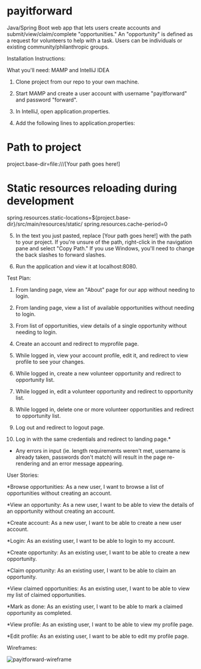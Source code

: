# payitforward

Java/Spring Boot web app that lets users create accounts and submit/view/claim/complete "opportunities."
An "opportunity" is defined as a request for volunteers to help with a task. Users can be individuals or existing community/philanthropic groups.


Installation Instructions:

What you'll need: MAMP and IntelliJ IDEA

1. Clone project from our repo to your own machine.

2. Start MAMP and create a user account with username "payitforward" and password "forward".

3. In IntelliJ, open application.properties.

4. Add the following lines to application.properties:
# Path to project
project.base-dir=file:///[Your path goes here!]

# Static resources reloading during development
spring.resources.static-locations=${project.base-dir}/src/main/resources/static/
spring.resources.cache-period=0

5. In the text you just pasted, replace [Your path goes here!] with the path to your project.
If you're unsure of the path, right-click in the navigation pane and select "Copy Path." If you use Windows, you'll need to change the back slashes to forward slashes.

5. Run the application and view it at localhost:8080.

Test Plan:

1. From landing page, view an "About" page for our app without needing to login.

2. From landing page, view a list of available opportunities without needing to login.

3. From list of opportunities, view details of a single opportunity without needing to login.

4. Create an account and redirect to myprofile page.

5. While logged in, view your account profile, edit it, and redirect to view profile to see your changes.

6. While logged in, create a new volunteer opportunity and redirect to opportunity list.

7. While logged in, edit a volunteer opportunity and redirect to opportunity list.

8. While logged in, delete one or more volunteer opportunities and redirect to opportunity list.

9. Log out and redirect to logout page.

10. Log in with the same credentials and redirect to landing page.*

* Any errors in input (ie. length requirements weren't met, username is already taken, passwords don't match) will result in the page re-rendering and an error message appearing.


User Stories:

*Browse opportunities: As a new user, I want to browse a list of opportunities without creating an account.

*View an opportunity: As a new user, I want to be able to view the details of an opportunity without creating an account.

*Create account: As a new user, I want to be able to create a new user account.

*Login: As an existing user, I want to be able to login to my account.

*Create opportunity: As an existing user, I want to be able to create a new opportunity.

*Claim opportunity: As an existing user, I want to be able to claim an opportunity.

*View claimed opportunities: As an existing user, I want to be able to view my list of claimed opportunities.

*Mark as done: As an existing user, I want to be able to mark a claimed opportunity as completed.

*View profile: As an existing user, I want to be able to view my profile page.

*Edit profile: As an existing user, I want to be able to edit my profile page.


Wireframes:

![payitforward-wireframe](https://user-images.githubusercontent.com/25624304/31366647-0823ea7c-ad27-11e7-8896-4022a72bb451.jpg)


